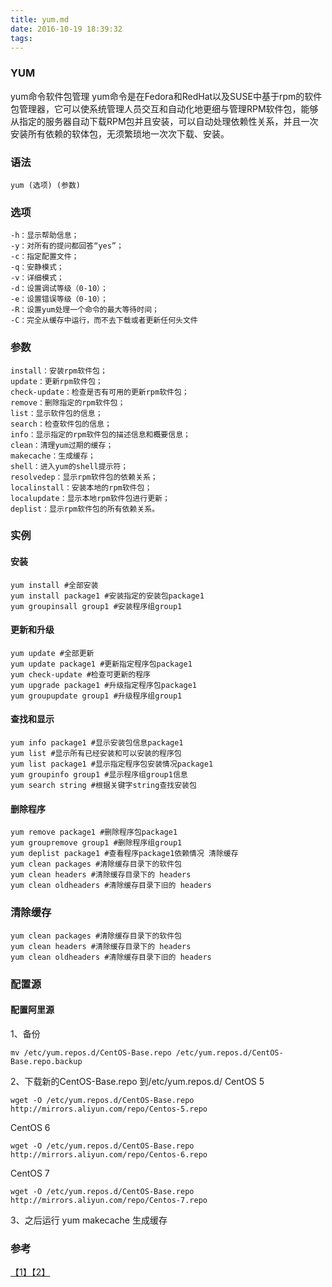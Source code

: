 ```yaml
---
title: yum.md
date: 2016-10-19 18:39:32
tags: 
---
```

### YUM

yum命令软件包管理 yum命令是在Fedora和RedHat以及SUSE中基于rpm的软件包管理器，它可以使系统管理人员交互和自动化地更细与管理RPM软件包，能够从指定的服务器自动下载RPM包并且安装，可以自动处理依赖性关系，并且一次安装所有依赖的软体包，无须繁琐地一次次下载、安装。

### 语法

```
yum (选项) (参数)
```

### 选项

```
-h：显示帮助信息；
-y：对所有的提问都回答“yes”；
-c：指定配置文件；
-q：安静模式；
-v：详细模式；
-d：设置调试等级（0-10）；
-e：设置错误等级（0-10）；
-R：设置yum处理一个命令的最大等待时间；
-C：完全从缓存中运行，而不去下载或者更新任何头文件
```

### 参数

```
install：安装rpm软件包；
update：更新rpm软件包；
check-update：检查是否有可用的更新rpm软件包；
remove：删除指定的rpm软件包；
list：显示软件包的信息；
search：检查软件包的信息；
info：显示指定的rpm软件包的描述信息和概要信息；
clean：清理yum过期的缓存；
makecache：生成缓存；
shell：进入yum的shell提示符；
resolvedep：显示rpm软件包的依赖关系；
localinstall：安装本地的rpm软件包；
localupdate：显示本地rpm软件包进行更新；
deplist：显示rpm软件包的所有依赖关系。
```

### 实例

#### 安装

```
yum install #全部安装
yum install package1 #安装指定的安装包package1
yum groupinsall group1 #安装程序组group1
```

#### 更新和升级

```
yum update #全部更新
yum update package1 #更新指定程序包package1
yum check-update #检查可更新的程序
yum upgrade package1 #升级指定程序包package1
yum groupupdate group1 #升级程序组group1
```

#### 查找和显示

```
yum info package1 #显示安装包信息package1
yum list #显示所有已经安装和可以安装的程序包
yum list package1 #显示指定程序包安装情况package1
yum groupinfo group1 #显示程序组group1信息
yum search string #根据关键字string查找安装包
```

#### 删除程序

```
yum remove package1 #删除程序包package1
yum groupremove group1 #删除程序组group1
yum deplist package1 #查看程序package1依赖情况 清除缓存
yum clean packages #清除缓存目录下的软件包
yum clean headers #清除缓存目录下的 headers
yum clean oldheaders #清除缓存目录下旧的 headers
```

### 清除缓存

```
yum clean packages #清除缓存目录下的软件包
yum clean headers #清除缓存目录下的 headers
yum clean oldheaders #清除缓存目录下旧的 headers
```

### 配置源

#### 配置阿里源

1、备份

```shell
mv /etc/yum.repos.d/CentOS-Base.repo /etc/yum.repos.d/CentOS-Base.repo.backup
```

2、下载新的CentOS-Base.repo 到/etc/yum.repos.d/ CentOS 5

```shell
wget -O /etc/yum.repos.d/CentOS-Base.repo http://mirrors.aliyun.com/repo/Centos-5.repo
```

CentOS 6

```shell
wget -O /etc/yum.repos.d/CentOS-Base.repo http://mirrors.aliyun.com/repo/Centos-6.repo
```

CentOS 7

```shell
wget -O /etc/yum.repos.d/CentOS-Base.repo http://mirrors.aliyun.com/repo/Centos-7.repo
```

3、之后运行 yum makecache 生成缓存

### 参考

[【1】](http://linux.vbird.org/linux_basic/0520rpm_and_srpm.php#yumclient)[【2】](http://man.linuxde.net/yum)
